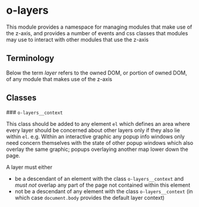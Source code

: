 # o-layers

This module provides a namespace for managing modules that make use of the z-axis, and provides a number of events and css classes that modules may use to interact with other modules that use the z-axis

## Terminology

Below the term *layer* refers to the owned DOM, or portion of owned DOM, of any module that makes use of the z-axis

## Classes

### `o-layers__context`

This class should be added to any element `el` which defines an area where every layer should be concerned about other layers only if they also lie within `el`. e.g. Within an interactive graphic any popup info windows only need concern themselves with the state of other popup windows which also overlay the same graphic; popups overlaying another map lower down the page.

A layer must either

* be a descendant of an element with the class `o-layers__context` and *must not* overlap any part of the page not contained within this element
* not be a descendant of any element with the class `o-layers__context` (in which case `document.body` provides the default layer context)



